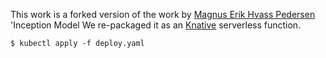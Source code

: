 This work is a forked version of the work by [Magnus Erik Hvass Pedersen](https://github.com/Hvass-Labs/TensorFlow-Tutorials) 'Inception Model
We re-packaged it as an [Knative](https://knative.dev) serverless function.

```
$ kubectl apply -f deploy.yaml
```

